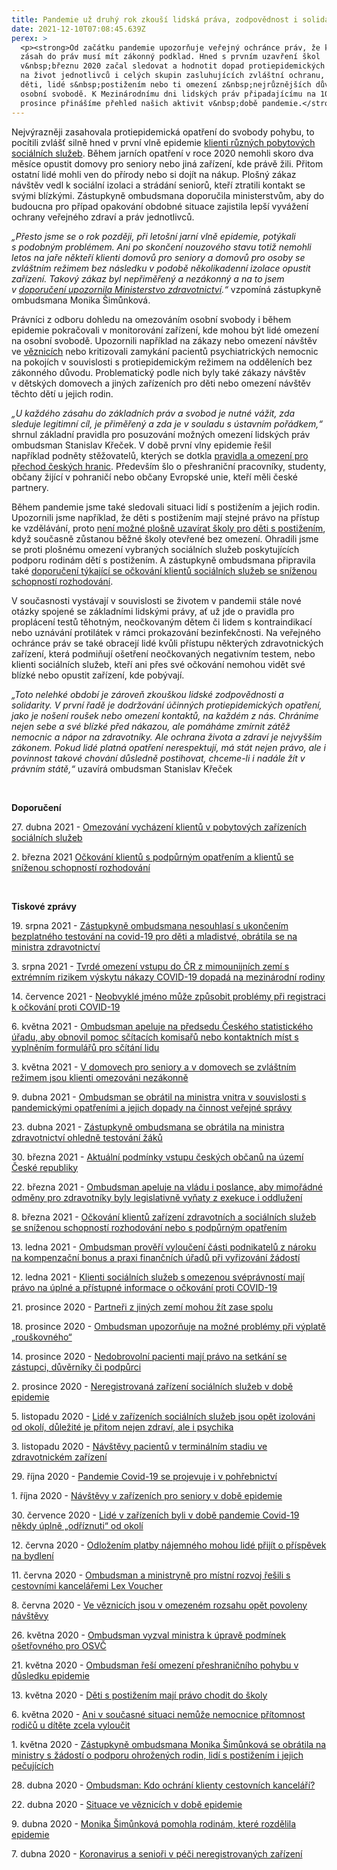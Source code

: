 ```yaml
---
title: Pandemie už druhý rok zkouší lidská práva, zodpovědnost i solidaritu
date: 2021-12-10T07:08:45.639Z
perex: >
  <p><strong>Od začátku pandemie upozorňuje veřejný ochránce práv, že každý
  zásah do práv musí mít zákonný podklad. Hned s prvním uzavření škol
  v&nbsp;březnu 2020 začal sledovat a hodnotit dopad protiepidemických opatření
  na život jednotlivců i celých skupin zasluhujících zvláštní ochranu, jako jsou
  děti, lidé s&nbsp;postižením nebo ti omezení z&nbsp;nejrůznějších důvodů na
  osobní svobodě. K Mezinárodnímu dni lidských práv připadajícímu na 10.
  prosince přinášíme přehled našich aktivit v&nbsp;době pandemie.</strong></p>
---
```

<p>Nejvýrazněji zasahovala protiepidemická opatření do svobody pohybu, to pocítili zvlášť silně hned v&nbsp;první vlně epidemie <a href="https://www.ochrance.cz/aktualne/lide-v-zarizenich-byli-v-dobe-pandemie-covid-19-nekdy-uplne-odriznuti-od-okoli/">klienti různých pobytových sociálních služeb</a>. Během jarních opatření v roce 2020 nemohli skoro dva měsíce opustit domovy pro seniory nebo jiná zařízení, kde právě žili. Přitom ostatní lidé mohli ven do přírody nebo si dojít na nákup. Plošný zákaz návštěv vedl k sociální izolaci a strádání seniorů, kteří ztratili kontakt se svými blízkými. Zástupkyně ombudsmana doporučila ministerstvům, aby do budoucna pro případ opakování obdobné situace zajistila lepší vyvážení ochrany veřejného zdraví a&nbsp;práv jednotlivců.</p>

<p><em>&bdquo;Přesto jsme se o rok později, při letošní&nbsp;jarní vlně epidemie, potýkali s&nbsp;podobným problémem. Ani po skončení nouzového stavu totiž nemohli letos na jaře někteří klienti domovů pro seniory a domovů pro osoby se zvláštním režimem bez následku v podobě několikadenní izolace opustit zařízení. Takový zákaz byl nepřiměřený a nezákonný a na to jsem v&nbsp;<a href="https://www.ochrance.cz/uploads-import/ESO/doporu%C4%8Den%C3%AD_z%C3%A1kaz_vych%C3%A1zen%C3%AD_final_15_2021_final_27_04.pdf">doporučení upozornila Ministerstvo zdravotnictví</a>.&ldquo;</em> vzpomíná zástupkyně ombudsmana Monika Šimůnková.</p>

<p>Právníci z&nbsp;odboru dohledu na omezováním osobní svobody i během epidemie pokračovali v&nbsp;monitorování zařízení, kde mohou být lidé omezení na osobní svobodě. Upozornili například na zákazy nebo omezení návštěv ve <a href="https://www.ochrance.cz/aktualne/ve-veznicich-jsou-v-omezenem-rozsahu-opet-povoleny-navstevy/">věznicích</a> nebo kritizovali zamykání pacientů psychiatrických nemocnic na pokojích v&nbsp;souvislosti s&nbsp;protiepidemickým režimem na odděleních bez zákonného důvodu. Problematický podle nich byly také zákazy návštěv v&nbsp;dětských domovech a jiných zařízeních pro děti nebo omezení návštěv těchto dětí u jejich rodin.</p>

<p><em>&bdquo;U každého zásahu do základních práv a svobod je nutné vážit, zda sleduje legitimní cíl, je přiměřený a zda je v&nbsp;souladu s&nbsp;ústavním pořádkem,&ldquo; </em>shrnul základní pravidla pro posuzování možných omezení lidských práv ombudsman Stanislav Křeček. V&nbsp;době první vlny epidemie řešil například&nbsp;podněty stěžovatelů, kterých se dotkla <a href="https://www.ochrance.cz/aktualne/ombudsman-resi-omezeni-preshranicniho-pohybu-v-dusledku-epidemie/">pravidla a omezení pro přechod českých hranic</a>. Především šlo o&nbsp;přeshraniční pracovníky, studenty, občany žijící v&nbsp;pohraničí nebo občany Evropské unie, kteří měli české partnery.</p>

<p>Během pandemie jsme také sledovali situaci lidí s&nbsp;postižením a jejich rodin. Upozornili jsme například, že děti s postižením mají stejné právo na přístup ke vzdělávání, proto <a href="https://www.ochrance.cz/aktualne/deti-s-postizenim-maji-pravo-chodit-do-skoly/">není možné plošně uzavírat školy pro děti s postižením</a>, když současně zůstanou běžné školy otevřené bez omezení. Ohradili jsme se proti plošnému omezení vybraných sociálních služeb poskytujících podporu rodinám dětí s&nbsp;postižením. A zástupkyně ombudsmana připravila také <a href="https://www.ochrance.cz/uploads-import/ESO/doporuceni-ockovani.pdf">doporučení týkající se očkování klientů sociálních služeb se sníženou schopností rozhodování</a>.</p>

<p>V&nbsp;současnosti vystávají v&nbsp;souvislosti se životem v&nbsp;pandemii stále nové otázky spojené se základními lidskými právy, ať už jde o pravidla pro proplácení testů těhotným, neočkovaným dětem či lidem s&nbsp;kontraindikací nebo uznávání protilátek v&nbsp;rámci prokazování bezinfekčnosti. Na veřejného ochránce práv se také obracejí lidé kvůli přístupu některých zdravotnických zařízení, která podmiňují ošetření neočkovaných negativním testem, nebo klienti sociálních služeb, kteří ani přes své očkování nemohou vidět své blízké nebo opustit zařízení, kde pobývají. &nbsp;</p>

<p><em>&bdquo;Toto nelehké období je zároveň zkouškou lidské zodpovědnosti a solidarity. V první řadě je dodržování účinných protiepidemických opatření, jako je nošení roušek nebo omezení kontaktů, na každém z nás. Chráníme nejen sebe a své blízké před nákazou, ale pomáháme zmírnit zátěž nemocnic a nápor na zdravotníky. Ale ochrana života a zdraví je nejvyšším zákonem. Pokud lidé platná opatření nerespektují, má stát nejen právo, ale i povinnost takové chování důsledně postihovat, chceme-li i nadále žít v právním státě,&ldquo; </em>uzavírá ombudsman Stanislav Křeček</p>

<p>&nbsp;</p>

<p><strong>Doporučení </strong></p>

<p>27. dubna 2021 - <a href="https://www.ochrance.cz/uploads-import/ESO/doporu%C4%8Den%C3%AD_z%C3%A1kaz_vych%C3%A1zen%C3%AD_final_15_2021_final_27_04.pdf">Omezování vycházení klientů v pobytových zařízeních sociálních služeb</a></p>

<p>2. března 2021 <a href="https://eso.ochrance.cz/Nalezene/Edit/9016">Očkování klientů s podpůrným opatřením a klientů se sníženou schopností rozhodování</a></p>

<p>&nbsp;</p>

<p><strong>Tiskové zprávy</strong></p>

<p>19. srpna 2021 - <a href="https://www.ochrance.cz/aktualne/zastupkyne_ombudsmana_nesouhlasi_s_ukoncenim_bezplatneho_testovani_na_covid-19_pro_deti_a_mladistve_obratila_se_na_ministra_zdravotnictvi/">Zástupkyně ombudsmana nesouhlasí s ukončením bezplatného testování na covid-19 pro děti a mladistvé, obrátila se na ministra zdravotnictví</a></p>

<p>3.&nbsp;srpna 2021 - <a href="https://www.ochrance.cz/aktualne/tvrde_omezeni_vstupu_do_cr_z_mimoiunijnich_zemi_s_extremnim_rizikem_vyskytu_nakazy_covid-19_dopada_na_mezinarodni_rodiny/">Tvrdé omezení vstupu do ČR z mimounijních zemí s extrémním rizikem výskytu nákazy COVID-19 dopadá na mezinárodní rodiny</a></p>

<p>14.&nbsp;července 2021 - <a href="https://www.ochrance.cz/aktualne/neobvykle_jmeno_muze_zpusobit_problemy_pri_registraci_k_ockovani_proti_covid-19/">Neobvyklé jméno může způsobit problémy při registraci k očkování proti COVID-19</a></p>

<p>6.&nbsp;května 2021 - <a href="https://www.ochrance.cz/aktualne/ombudsman_apeluje_na_predsedu_ceskeho_statistickeho_uradu_aby_obnovil_pomoc_scitacich_komisaru_nebo_kontaktnich_mist_s_vyplnenim_formularu_pro_scitani_lidu/">Ombudsman apeluje na předsedu Českého statistického úřadu, aby obnovil pomoc sčítacích komisařů nebo kontaktních míst s vyplněním formulářů pro sčítání lidu</a></p>

<p>3.&nbsp;května 2021 - <a href="https://www.ochrance.cz/aktualne/v_domovech_pro_seniory_a_v_domovech_se_zvlastnim_rezimem_jsou_klienti_omezovani_nezakonne/">V domovech pro seniory a v domovech se zvláštním režimem jsou klienti omezováni nezákonně</a></p>

<p>9.&nbsp;dubna 2021 - <a href="https://www.ochrance.cz/aktualne/ombudsman_se_obratil_na_ministra_vnitra_v_souvislosti_s_pandemickymi_opatrenimi_a_jejich_dopady_na_cinnost_verejne_spravy/">Ombudsman se obrátil na ministra vnitra v souvislosti s pandemickými opatřeními a jejich dopady na činnost veřejné správy</a></p>

<p>23.&nbsp;dubna 2021 - <a href="https://www.ochrance.cz/aktualne/zastupkyne_ombudsmana_se_obratila_na_ministra_zdravotnictvi_ohledne_testovani_zaku/">Zástupkyně ombudsmana se obrátila na ministra zdravotnictví ohledně testování žáků</a></p>

<p>30.&nbsp;března 2021 - <a href="https://www.ochrance.cz/aktualne/aktualni_podminky_vstupu_ceskych_obcanu_na_uzemi_ceske_republiky/">Aktuální podmínky vstupu českých občanů na území České republiky</a></p>

<p>22.&nbsp;března 2021 - <a href="https://www.ochrance.cz/aktualne/ombudsman_apeluje_na_vladu_i_poslance_aby_mimoradne_odmeny_pro_zdravotniky_byly_legislativne_vynaty_z_exekuce_i_oddluzeni/">Ombudsman apeluje na vládu i poslance, aby mimořádné odměny pro zdravotníky byly legislativně vyňaty z exekuce i oddlužení</a></p>

<p>8.&nbsp;března 2021 - <a href="https://www.ochrance.cz/aktualne/ockovani_klientu_zarizeni_zdravotnich_a_socialnich_sluzeb_se_snizenou_schopnosti_rozhodovani_nebo_s_podpurnym_opatrenim/">Očkování klientů zařízení zdravotních a sociálních služeb se sníženou schopností rozhodování nebo s podpůrným opatřením</a></p>

<p>13.&nbsp;ledna 2021 - <a href="https://www.ochrance.cz/aktualne/ombudsman-proveri-vylouceni-casti-podnikatelu-z-naroku-na-kompenzacni-bonus-a-praxi-finan/">Ombudsman prověří vyloučení části podnikatelů z nároku na kompenzační bonus a praxi finančních úřadů při vyřizování žádostí</a></p>

<p>12.&nbsp;ledna 2021 - <a href="https://www.ochrance.cz/aktualne/klienti-socialnich-sluzeb-somezenou-svepravnosti-maji-pravo-na-uplne-a-pristupne-inf/">Klienti sociálních služeb s omezenou svéprávností mají právo na úplné a přístupné informace o očkování proti COVID-19</a></p>

<p>21.&nbsp;prosince 2020 - <a href="https://www.ochrance.cz/aktualne/partneri-z-jinych-zemi-mohou-zit-zase-spolu/">Partneři z jiných zemí mohou žít zase spolu</a></p>

<p>18.&nbsp;prosince 2020 - <a href="https://www.ochrance.cz/aktualne/ombudsman-upozornuje-na-mozne-problemy-pri-vyplate-rouskovneho/">Ombudsman upozorňuje na možné problémy při výplatě &bdquo;rouškovného&ldquo;</a></p>

<p>14.&nbsp;prosince 2020 - <a href="https://www.ochrance.cz/aktualne/nedobrovolni-pacienti-maji-pravo-na-setkani-se-zastupci-duverniky-ci-podpurci/">Nedobrovolní pacienti mají právo na setkání se zástupci, důvěrníky či podpůrci</a></p>

<p>2.&nbsp;prosince 2020 - <a href="https://www.ochrance.cz/aktualne/neregistrovana-zarizeni-socialnich-sluzeb-v-dobe-epidemie/">Neregistrovaná zařízení sociálních služeb v době epidemie</a></p>

<p>5.&nbsp;listopadu 2020 - <a href="https://www.ochrance.cz/aktualne/lide-v-zarizenich-socialnich-sluzeb-jsou-opet-izolovani-od-okoli-dulezite-je-pritom-n/">Lidé v zařízeních sociálních služeb jsou opět izolováni od okolí, důležité je přitom nejen zdraví, ale i psychika</a></p>

<p>3. listopadu 2020 - <a href="https://www.ochrance.cz/aktualne/navstevy-pacientu-v-terminalnim-stadiu-ve-zdravotnickem-zarizeni/">Návštěvy pacientů v terminálním stadiu ve zdravotnickém zařízení</a></p>

<p>29.&nbsp;října 2020 - <a href="https://www.ochrance.cz/aktualne/pandemie-covid-19-se-projevuje-i-v-pohrebnictvi/">Pandemie Covid-19 se projevuje i v&nbsp;pohřebnictví</a></p>

<p>1.&nbsp;října 2020 - <a href="https://www.ochrance.cz/aktualne/navstevy-v-zarizenich-pro-seniory-v-dobe-epidemie/">Návštěvy v zařízeních pro seniory v době epidemie</a></p>

<p>30. července 2020 - <a href="https://www.ochrance.cz/aktualne/lide-v-zarizenich-byli-v-dobe-pandemie-covid-19-nekdy-uplne-odriznuti-od-okoli/">Lidé v zařízeních byli v době pandemie Covid-19 někdy úplně &bdquo;odříznuti&ldquo; od okolí</a></p>

<p>12.&nbsp;června 2020 - <a href="https://www.ochrance.cz/aktualne/odlozenim-platby-najemneho-mohou-lide-prijit-o-prispevek-na-bydleni/">Odložením platby nájemného mohou lidé přijít o příspěvek na bydlení</a></p>

<p>11.&nbsp;června 2020 - <a href="https://www.ochrance.cz/aktualne/ombudsman-a-ministryne-pro-mistni-rozvoj-resili-s-cestovnimi-kancelaremi-lex-voucher/">Ombudsman a ministryně pro místní rozvoj řešili s cestovními kancelářemi Lex Voucher</a></p>

<p>8.&nbsp;června 2020 - <a href="https://www.ochrance.cz/aktualne/ve-veznicich-jsou-v-omezenem-rozsahu-opet-povoleny-navstevy/">Ve věznicích jsou v omezeném rozsahu opět povoleny návštěvy</a></p>

<p>26.&nbsp;května 2020 - <a href="https://www.ochrance.cz/aktualne/ombudsman-vyzval-ministra-k-uprave-podminek-osetrovneho-pro-osvc/">Ombudsman vyzval ministra k úpravě podmínek ošetřovného pro OSVČ</a></p>

<p>21.&nbsp;května 2020 - <a href="https://www.ochrance.cz/aktualne/ombudsman-resi-omezeni-preshranicniho-pohybu-v-dusledku-epidemie/">Ombudsman řeší omezení přeshraničního pohybu v důsledku epidemie</a></p>

<p>13.&nbsp;května 2020 - <a href="https://www.ochrance.cz/aktualne/deti-s-postizenim-maji-pravo-chodit-do-skoly/">Děti s postižením mají právo chodit do školy</a></p>

<p>6.&nbsp;května 2020 - <a href="http://kvopap/Sdilene%20dokumenty/Sektretariát%20VOP%20a%20ZVOP/VOP/0_Bočková/TEXTY/21_12_10%20Den%20lidských%20práv/Ani%20v%20současné%20situaci%20nemůže%20nemocnice%20přítomnost%20rodičů%20u%20dítěte%20zcela%20vyloučit">Ani v současné situaci nemůže nemocnice přítomnost rodičů u dítěte zcela vyloučit</a></p>

<p>1.&nbsp;května 2020 - <a href="https://www.ochrance.cz/aktualne/zastupkyne-ombudsmana-monika-simunkova-se-obratila-na-ministry-s-zadosti-o-podporu-ohrozen/">Zástupkyně ombudsmana Monika Šimůnková se obrátila na ministry s žádostí o podporu ohrožených rodin, lidí s postižením i jejich pečujících</a></p>

<p>28.&nbsp;dubna 2020 - <a href="https://www.ochrance.cz/aktualne/ombudsman-kdo-ochrani-klienty-cestovnich-kancelari/">Ombudsman: Kdo ochrání klienty cestovních kanceláří?</a></p>

<p>22.&nbsp;dubna 2020 - <a href="https://www.ochrance.cz/aktualne/situace-ve-veznicich-v-dobe-epidemie/">Situace ve věznicích v době epidemie</a>&nbsp;</p>

<p>9.&nbsp;dubna 2020 - <a href="https://www.ochrance.cz/aktualne/monika-simunkova-pomohla-rodinam-ktere-rozdelila-epidemie/">Monika Šimůnková pomohla rodinám, které rozdělila epidemie</a></p>

<p>7.&nbsp;dubna 2020 - <a href="https://www.ochrance.cz/aktualne/koronavirus-a-seniori-v-peci-neregistrovanych-zarizeni/">Koronavirus a senioři v péči neregistrovaných zařízení</a></p>
